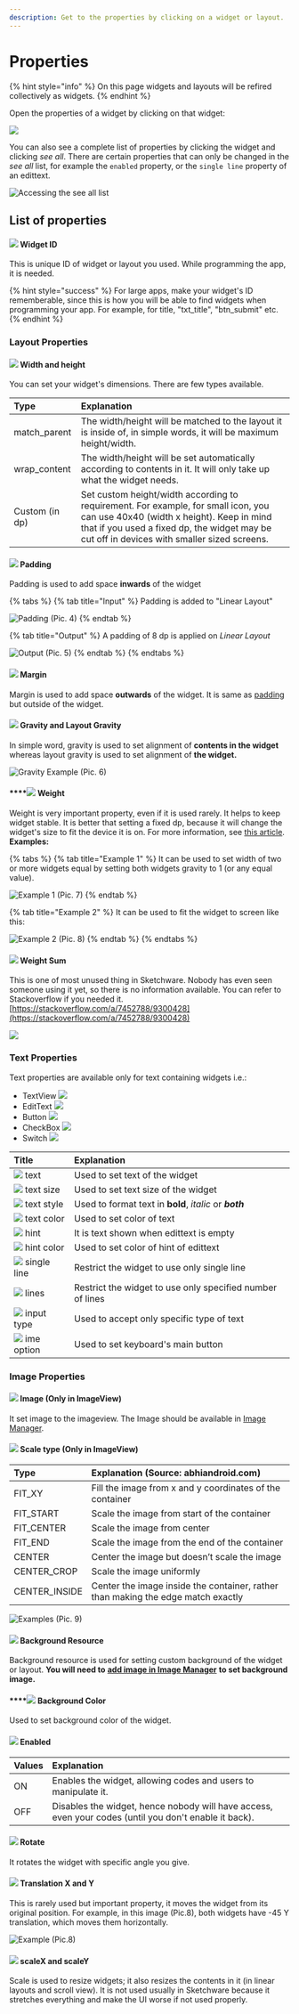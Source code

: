 ```yaml
---
description: Get to the properties by clicking on a widget or layout.
---
```


# Properties

{% hint style="info" %}
On this page widgets and layouts will be refired collectively as widgets.
{% endhint %}

Open the properties of a widget by clicking on that widget:

![](../.gitbook/assets/open_properties_bottom.gif)



You can also see a complete list of properties by clicking the widget and clicking _see all_. There are certain properties that can only be changed in the _see all_  list, for example the `enabled` property, or the `single line` property of an edittext.

![Accessing the see all list](../.gitbook/assets/open_properties_all.gif)

## List of properties

#### ![](../.gitbook/assets/rename_96_blue.png) Widget ID

This is unique ID of widget or layout you used. While programming the app, it is needed.

{% hint style="success" %}
For large apps, make your widget's ID rememberable, since this is how you will be able to find widgets when programming your app. For example, for title, "txt\_title", "btn\_submit" etc.
{% endhint %}

### Layout Properties

#### ![](../.gitbook/assets/height_96.png) Width and height

You can set your widget's dimensions. There are few types available.

| Type | Explanation |
| :--- | :--- |
| match\_parent | The width/height will be matched to the layout it is inside of, in simple words, it will be maximum height/width. |
| wrap\_content | The width/height will be set automatically according to contents in it. It will only take up what the widget needs. |
| Custom \(in dp\) | Set custom height/width according to requirement. For example, for small icon, you can use 40x40 \(width x height\). Keep in mind that if you used a fixed dp, the widget may be cut off in devices with smaller sized screens. |

#### ![](../.gitbook/assets/collect_48.png) Padding

Padding is used to add space **inwards** of the widget

{% tabs %}
{% tab title="Input" %}
Padding is added to "Linear Layout"

![Padding \(Pic. 4\)](../.gitbook/assets/padding_menu.jpg)
{% endtab %}

{% tab title="Output" %}
A padding of 8 dp is applied on _Linear Layout_

![Output \(Pic. 5\)](../.gitbook/assets/padding_output.jpg)
{% endtab %}
{% endtabs %}

#### ![](../.gitbook/assets/insert_white_space_48.png) Margin

Margin is used to add space **outwards** of the widget. It is same as [padding](properties.md#padding) but outside of the widget.

#### ![](../.gitbook/assets/gravity_96.png) Gravity and Layout Gravity

In simple word, gravity is used to set alignment of **contents in the widget** whereas layout gravity is used to set alignment of **the widget.**

![Gravity Example \(Pic. 6\)](../.gitbook/assets/gravity.jpg)

#### \*\*\*\*![](../.gitbook/assets/one_to_many_48.png) **Weight**

Weight is very important property, even if it is used rarely. It helps to keep widget stable. It is better that setting a fixed dp, because it will change the widget's size to fit the device it is on. For more information, see [this article](https://medium.com/sketchware/tip-understanding-and-using-weight-property-2d542d2de0bf).  
**Examples:**

{% tabs %}
{% tab title="Example 1" %}
It can be used to set width of two or more widgets equal by setting both widgets gravity to 1 \(or any equal value\).

![Example 1 \(Pic. 7\)](../.gitbook/assets/weight1.jpg)
{% endtab %}

{% tab title="Example 2" %}
It can be used to fit the widget to screen like this:

![Example 2 \(Pic. 8\)](../.gitbook/assets/weigh2.jpg)
{% endtab %}
{% endtabs %}

#### ![](../.gitbook/assets/one_to_many_48.png) Weight Sum

This is one of most unused thing in Sketchware. Nobody has even seen someone using it yet, so there is no information available. You can refer to Stackoverflow if you needed it. [https://stackoverflow.com/a/7452788/9300428](https://stackoverflow.com/a/7452788/9300428)

![](../.gitbook/assets/no_need_2_thanks.jpg)

### Text Properties

Text properties are available only for text containing widgets i.e.:

* TextView ![](../.gitbook/assets/widget_text_view.png)
* EditText  ![](../.gitbook/assets/widget_edit_text.png) 
* Button  ![](../.gitbook/assets/widget_button.png) 
* CheckBox  ![](../.gitbook/assets/widget_check_box.png) 
* Switch  ![](../.gitbook/assets/widget_switch.png) 

| Title | Explanation |
| :--- | :--- |
| ![](../.gitbook/assets/abc_96.png) text | Used to set text of the widget |
| ![](../.gitbook/assets/event_on_text_changed_48dp.png) text size | Used to set text size of the widget |
| ![](../.gitbook/assets/abc_96_color.png) text style | Used to format text in **bold**, _italic_ or _**both**_ |
| ![](../.gitbook/assets/color_palette_48.png) text color | Used to set color of text |
| ![](../.gitbook/assets/help_96_blue.png) hint | It is text shown when edittext is empty |
|  ![](../.gitbook/assets/color_palette_48.png) hint color | Used to set color of hint of edittext |
| ![](../.gitbook/assets/horizontal_line_48.png) single line | Restrict the widget to use only single line |
| ![](../.gitbook/assets/numbers_48.png) lines | Restrict the widget to use only specified number of lines |
| ![](../.gitbook/assets/keyboard_48.png) input type | Used to accept only specific type of text |
| ![](../.gitbook/assets/keyboard_48.png) ime option | Used to set keyboard's main button |

### Image Properties

#### ![](../.gitbook/assets/ic_picture_48dp.png) Image \(Only in ImageView\)

It set image to the imageview. The Image should be available in [Image Manager](https://wiki.sketchub.in/configuration/image).

#### ![](../.gitbook/assets/enlarge_48.png) Scale type \(Only in ImageView\)

| Type | Explanation \(Source: abhiandroid.com\) |
| :--- | :--- |
| FIT\_XY | Fill the image from x and y coordinates of the container |
| FIT\_START | Scale the image from start of the container |
| FIT\_CENTER | Scale the image from center |
| FIT\_END | Scale the image from the end of the container |
| CENTER | Center the image but doesn’t scale the image |
| CENTER\_CROP | Scale the image uniformly |
| CENTER\_INSIDE | Center the image inside the container, rather than making the edge match exactly |

![Examples \(Pic. 9\)](../.gitbook/assets/scaletype.jpg)

#### ![](../.gitbook/assets/variation_48.png) Background Resource

Background resource is used for setting custom background of the widget or layout. **You will need to** [**add image in Image Manager**](https://wiki.sketchub.in/configuration/image) **to set background image.**

#### \*\*\*\*![](../.gitbook/assets/color_palette_48.png) **Background Color**

Used to set background color of the widget.

#### ![](../.gitbook/assets/light_on_48.png) Enabled

| Values | Explanation |
| :--- | :--- |
| ON | Enables the widget, allowing codes and users to manipulate it. |
| OFF | Disables the widget, hence nobody will have access, even your codes \(until you don't enable it back\). |

#### ![](../.gitbook/assets/event_animation_repeat_48dp.png) Rotate

It rotates the widget with specific angle you give.

#### ![](../.gitbook/assets/swipe_right_48.png) Translation X and Y

This is rarely used but important property, it moves the widget from its original position. For example, in this image \(Pic.8\), both widgets have -45 Y translation, which moves them horizontally.

![Example \(Pic.8\)](../.gitbook/assets/translationxy.jpg)

#### ![](../.gitbook/assets/resize_48.png) scaleX and scaleY

Scale is used to resize widgets; it also resizes the contents in it \(in linear layouts and scroll view\). It is not used usually in Sketchware because it stretches everything and make the UI worse if not used properly.

